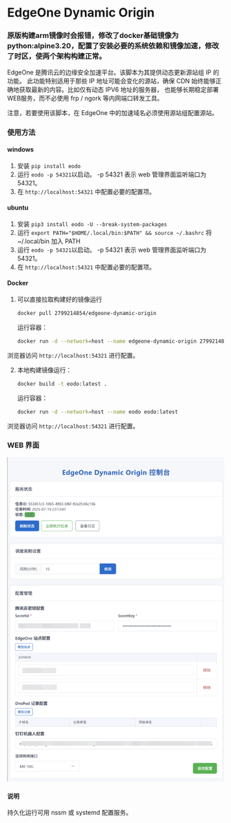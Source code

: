 # EdgeOne Dynamic Origin

### 原版构建arm镜像时会报错，修改了docker基础镜像为python:alpine3.20，配置了安装必要的系统依赖和镜像加速，修改了时区，使两个架构构建正常。

EdgeOne 是腾讯云的边缘安全加速平台。该脚本为其提供动态更新源站组 IP 的功能。
此功能特别适用于那些 IP 地址可能会变化的源站，确保 CDN 始终能够正确地获取最新的内容。比如仅有动态 IPV6 地址的服务器，
也能够长期稳定部署WEB服务，而不必使用 frp / ngork 等内网端口转发工具。

注意，若要使用该脚本，在 EdgeOne 中的加速域名必须使用源站组配置源站。

### 使用方法

#### windows
1. 安装 `pip install eodo`
2. 运行 `eodo -p 54321`以启动。 -p 54321 表示 web 管理界面监听端口为 54321。
3. 在 `http://localhost:54321` 中配置必要的配置项。

#### ubuntu
1. 安装 `pip3 install eodo -U --break-system-packages`
2. 运行 `export PATH="$HOME/.local/bin:$PATH" && source ~/.bashrc` 将 ~/.local/bin 加入 PATH
3. 运行 `eodo -p 54321`以启动。  -p 54321 表示 web 管理界面监听端口为 54321。
4. 在 `http://localhost:54321` 中配置必要的配置项。

#### Docker
1. 可以直接拉取构建好的镜像运行
   ```bash
   docker pull 2799214854/edgeone-dynamic-origin
   ```
   运行容器：
   ```bash
   docker run -d --network=host --name edgeone-dynamic-origin 2799214854/edgeone-dynamic-origin
   ```
浏览器访问 `http://localhost:54321` 进行配置。

2. 本地构建镜像运行：
   ```bash
   docker build -t eodo:latest .
   ```
   运行容器：
   ```bash
   docker run -d --network=host --name eodo eodo:latest
   ```
浏览器访问 `http://localhost:54321` 进行配置。

### WEB 界面
![img.png](img.png)

#### 说明

持久化运行可用 nssm 或 systemd 配置服务。
